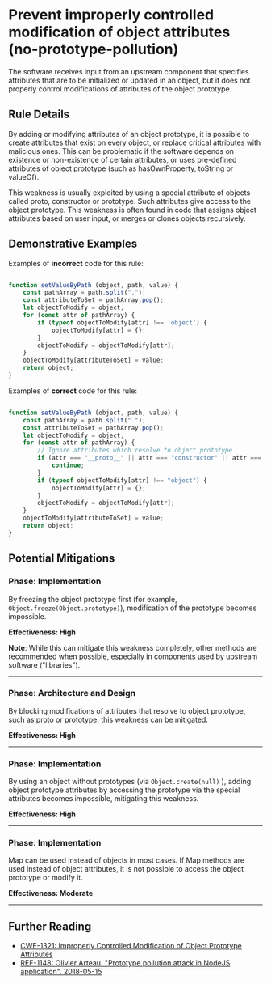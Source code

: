 # Prevent improperly controlled modification of object attributes (no-prototype-pollution)

The software receives input from an upstream component that specifies attributes that are to be initialized or updated in an object, but it does not properly control modifications of attributes of the object prototype.

## Rule Details

By adding or modifying attributes of an object prototype, it is possible to create attributes that exist on every object, or replace critical attributes with malicious ones. This can be problematic if the software depends on existence or non-existence of certain attributes, or uses pre-defined attributes of object prototype (such as hasOwnProperty, toString or valueOf).

This weakness is usually exploited by using a special attribute of objects called proto, constructor or prototype. Such attributes give access to the object prototype. This weakness is often found in code that assigns object attributes based on user input, or merges or clones objects recursively.

## Demonstrative Examples

Examples of **incorrect** code for this rule:

```js

function setValueByPath (object, path, value) {
    const pathArray = path.split(".");
    const attributeToSet = pathArray.pop();
    let objectToModify = object;
    for (const attr of pathArray) {
        if (typeof objectToModify[attr] !== 'object') {
            objectToModify[attr] = {};
        }
        objectToModify = objectToModify[attr];
    }
    objectToModify[attributeToSet] = value;
    return object;
}

```

Examples of **correct** code for this rule:

```js

function setValueByPath (object, path, value) {
    const pathArray = path.split(".");
    const attributeToSet = pathArray.pop();
    let objectToModify = object;
    for (const attr of pathArray) {
        // Ignore attributes which resolve to object prototype
        if (attr === "__proto__" || attr === "constructor" || attr === "prototype") {
            continue;
        }
        if (typeof objectToModify[attr] !== "object") {
            objectToModify[attr] = {};
        }
        objectToModify = objectToModify[attr];
    }
    objectToModify[attributeToSet] = value;
    return object;
}

```

## Potential Mitigations

### Phase: Implementation

By freezing the object prototype first (for example, ``Object.freeze(Object.prototype)``), modification of the prototype becomes impossible.

**Effectiveness: High**

**Note**: While this can mitigate this weakness completely, other methods are recommended when possible, especially in components used by upstream software ("libraries").

***

### Phase: Architecture and Design

By blocking modifications of attributes that resolve to object prototype, such as proto or prototype, this weakness can be mitigated.

**Effectiveness: High**

***

### Phase: Implementation

By using an object without prototypes (via ``Object.create(null)`` ), adding object prototype attributes by accessing the prototype via the special attributes becomes impossible, mitigating this weakness.

**Effectiveness: High**

***

### Phase: Implementation
Map can be used instead of objects in most cases. If Map methods are used instead of object attributes, it is not possible to access the object prototype or modify it.

**Effectiveness: Moderate**

***

## Further Reading

* [CWE-1321: Improperly Controlled Modification of Object Prototype Attributes](https://cwe.mitre.org/data/definitions/1321.html)
* [REF-1148: Olivier Arteau. "Prototype pollution attack in NodeJS application". 2018-05-15](https://github.com/HoLyVieR/prototype-pollution-nsec18/blob/master/paper/JavaScript_prototype_pollution_attack_in_NodeJS.pdf)
